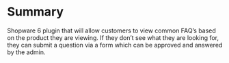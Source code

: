 # Summary
Shopware 6 plugin that will allow customers to view common FAQ’s based on the product they are viewing. If they don’t see what they are looking for, they can submit a question via a form which can be approved and answered by the admin.
